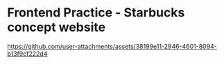 # Frontend Practice - Starbucks concept website



https://github.com/user-attachments/assets/38199e11-2946-4601-8094-b13f9cf222d4

